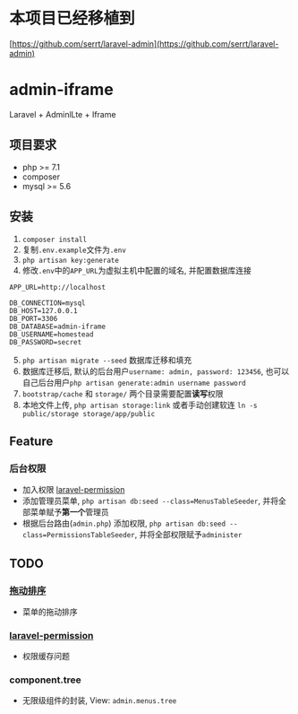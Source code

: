 # 本项目已经移植到
[https://github.com/serrt/laravel-admin](https://github.com/serrt/laravel-admin)

# admin-iframe
Laravel + AdminlLte + Iframe

## 项目要求

- php >= 7.1
- composer
- mysql >= 5.6

## 安装

1. `composer install`
2. 复制`.env.example`文件为`.env`
3. `php artisan key:generate`
4. 修改`.env`中的`APP_URL`为虚拟主机中配置的域名, 并配置数据库连接
```
APP_URL=http://localhost

DB_CONNECTION=mysql
DB_HOST=127.0.0.1
DB_PORT=3306
DB_DATABASE=admin-iframe
DB_USERNAME=homestead
DB_PASSWORD=secret
```
5. `php artisan migrate --seed` 数据库迁移和填充
6. 数据库迁移后, 默认的后台用户`username: admin, password: 123456`, 也可以自己后台用户`php artisan generate:admin username password`
7. `bootstrap/cache` 和 `storage/` 两个目录需要配置**读写**权限
8. 本地文件上传, `php artisan storage:link` 或者手动创建软连 `ln -s public/storage storage/app/public`


## Feature

### 后台权限

- 加入权限 [laravel-permission](https://github.com/spatie/laravel-permission)
- 添加管理员菜单, `php artisan db:seed --class=MenusTableSeeder`, 并将全部菜单赋予**第一个**管理员
- 根据后台路由(`admin.php`) 添加权限, `php artisan db:seed --class=PermissionsTableSeeder`, 并将全部权限赋予`administer`

## TODO

### [拖动排序](https://github.com/RubaXa/Sortable)

- 菜单的拖动排序

### [laravel-permission](https://github.com/spatie/laravel-permission)

- 权限缓存问题

### component.tree

- 无限级组件的封装, View: `admin.menus.tree`


